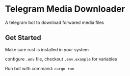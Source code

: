 # Telegram Media Downloader

A telegram bot to download forwared media files

## Get Started

Make sure rust is installed in your system

configure `.env` file, checkout `.env.example` for variables

Run bot with command: `cargo run`
